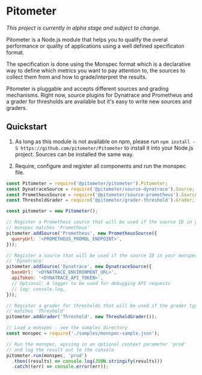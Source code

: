 # Pitometer

*This project is currently in alpha stage and subject to change.*

Pitometer is a Node.js module that helps you to qualify the overal performance
or quality of applications using a well defined specificaton format.

The specification is done using the Monspec format which is a declarative way to
define which metrics you want to pay attention to, the sources to collect
them from and how to grade/interpret the results.

Pitometer is pluggable and accepts different sources and grading mechanisms.
Right now, source plugins for Dynatrace and Prometheus and a grader for thresholds
are available but it's easy to write new sources and graders.

## Quickstart

1. As long as this module is not available on npm, please
   run `npm install -S https://github.com/pitometer/Pitometer` to install it
   into your Node.js project. Sources can be installed the same way.

1. Require, configure and register all components and
   run the monspec file.

  ```js
  const Pitometer = require('@pitometer/pitometer').Pitometer;
  const DynatraceSource = require('@pitometer/source-dynatrace').Source;
  const PrometheusSource = require('@pitometer/source-prometheus').Source;
  const ThresholdGrader = require('@pitometer/grader-threshold').Grader;

  const pitometer = new Pitometer();

  // Register a Prometheus source that will be used if the source ID in your
  // monspec matches 'Prometheus'
  pitometer.addSource('Prometheus', new PrometheusSource({
    queryUrl: '<PROMETHEUS_PROMQL_ENDPOINT>',
  }));

  // Register a source that will be used if the source ID in your monspec matches
  // 'Dynatrace'
  pitometer.addSource('Dynatrace', new DynatraceSource({
    baseUrl: '<DYNATRACE_ENVIRONMENT_URL>',
    apiToken: '<DYNATRACE_API_TOKEN>',
    // Optional: A logger to be used for debugging API requests
    // log: console.log,
  }));

  // Register a grader for thresholds that will be used if the grader type
  // matches 'Threshold'
  pitometer.addGrader('Threshold', new ThresholdGrader());

  // Load a monspec - see the samples directory
  const monspec = require('./samples/monspec-sample.json');

  // Run the monspec, apssing in an optional context parameter 'prod'
  // and log the result out to the console
  pitometer.run(monspec, 'prod')
    .then((results) => console.log(JSON.stringify(results)))
    .catch((err) => console.error(err));
  ```
